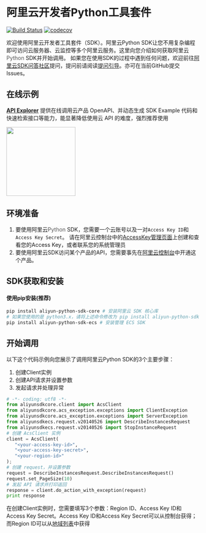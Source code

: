 # 阿里云开发者Python工具套件

[![Build Status](https://travis-ci.org/aliyun/aliyun-openapi-python-sdk.svg?branch=master)](https://travis-ci.org/aliyun/aliyun-openapi-python-sdk)
[![codecov](https://codecov.io/gh/aliyun/aliyun-openapi-python-sdk/branch/master/graph/badge.svg)](https://codecov.io/gh/aliyun/aliyun-openapi-python-sdk)

欢迎使用阿里云开发者工具套件（SDK）。阿里云Python SDK让您不用复杂编程即可访问云服务器、云监控等多个阿里云服务。这里向您介绍如何获取阿里云<span style="background-color:rgb(250, 250, 250);"><span style="color:rgb(89, 89, 89);">Python</span></span> SDK并开始调用。
如果您在使用SDK的过程中遇到任何问题，欢迎前往[阿里云SDK问答社区](https://yq.aliyun.com/tags/type_ask-tagid_23350)提问，提问前请阅读[提问引导](https://help.aliyun.com/document_detail/93957.html)。亦可在当前GitHub提交Issues。


## 在线示例

**[API Explorer](https://api.aliyun.com)** 提供在线调用云产品 OpenAPI、并动态生成 SDK Example 代码和快速检索接口等能力，能显著降低使用云 API 的难度，强烈推荐使用

<a href="https://api.aliyun.com" target="api_explorer">
  <img src="https://img.alicdn.com/tfs/TB12GX6zW6qK1RjSZFmXXX0PFXa-744-122.png" width="180" />
</a>


## 环境准备
1. 要使用阿里云<span style="background-color:rgb(250, 250, 250);"><span style="color:rgb(89, 89, 89);">Python</span></span> SDK，您需要一个云账号以及一对`Access Key ID`和`Access Key Secret`。 请在阿里云控制台中的[AccessKey管理页面](https://usercenter.console.aliyun.com/?spm=5176.doc52740.2.3.QKZk8w#/manage/ak)上创建和查看您的Access Key，或者联系您的系统管理员
2. 要使用阿里云SDK访问某个产品的API，您需要事先在[阿里云控制台](https://home.console.aliyun.com/?spm=5176.doc52740.2.4.QKZk8w)中开通这个产品。


## SDK获取和安装
#### 使用pip安装(推荐)

```bash
pip install aliyun-python-sdk-core # 安装阿里云 SDK 核心库
# 如果您使用的是 python3.x，请将上述命令修改为 pip install aliyun-python-sdk-core-v3
pip install aliyun-python-sdk-ecs # 安装管理 ECS SDK
```

## 开始调用
以下这个代码示例向您展示了调用阿里云Python SDK的3个主要步骤：
1. 创建Client实例
2. 创建API请求并设置参数
3. 发起请求并处理异常


```python
# -*- coding: utf8 -*-
from aliyunsdkcore.client import AcsClient
from aliyunsdkcore.acs_exception.exceptions import ClientException
from aliyunsdkcore.acs_exception.exceptions import ServerException
from aliyunsdkecs.request.v20140526 import DescribeInstancesRequest
from aliyunsdkecs.request.v20140526 import StopInstanceRequest
# 创建 AcsClient 实例
client = AcsClient(
   "<your-access-key-id>",
   "<your-access-key-secret>",
   "<your-region-id>"
);
# 创建 request，并设置参数
request = DescribeInstancesRequest.DescribeInstancesRequest()
request.set_PageSize(10)
# 发起 API 请求并打印返回
response = client.do_action_with_exception(request)
print response
```

在创建Client实例时，您需要填写3个参数：Region ID、Access Key ID和Access Key Secret。Access Key ID和Access Key Secret可以从控制台获得；而Region ID可以从[地域列表](https://help.aliyun.com/document_detail/40654.html?spm=5176.doc52740.2.8.FogWrd)中获得
